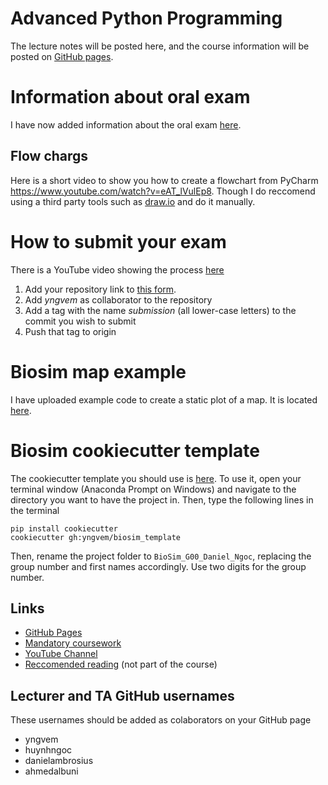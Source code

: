 # Advanced Python Programming
The lecture notes will be posted here, and the course information will be posted on
[GitHub pages](https://yngvem.github.io/INF200-2019).

# Information about oral exam
I have now added information about the oral exam [here](exam/information_about_oral_exam.md).
## Flow chargs
Here is a short video to show you how to create a flowchart from PyCharm https://www.youtube.com/watch?v=eAT_lVulEp8. Though I do reccomend using a third party tools such as [draw.io](https://draw.io) and do it manually.
# How to submit your exam
There is a YouTube video showing the process [here](https://youtu.be/9vJVNJ17eOo)

1. Add your repository link to [this form](https://docs.google.com/forms/d/e/1FAIpQLSeErY690hqZYIPc7X0DZeSqrxd5geQoiY6oy-sdxcKKUQKdEw/viewform?usp=sf_link).
2. Add *yngvem* as collaborator to the repository
2. Add a tag with the name *submission* (all lower-case letters) to the commit you wish to submit
3. Push that tag to origin

# Biosim map example
I have uploaded example code to create a static plot of a map. It is located [here](Project/mapplot/mapplot.py).

# Biosim cookiecutter template
The cookiecutter template you should use is [here](https://github.com/yngvem/biosim_template).
To use it, open your terminal window (Anaconda Prompt on Windows) and navigate to the directory
you want to have the project in. Then, type the following lines in the terminal

```
pip install cookiecutter
cookiecutter gh:yngvem/biosim_template
```

Then, rename the project folder to `BioSim_G00_Daniel_Ngoc`, replacing the group number and first names
accordingly. Use two digits for the group number.

## Links

 * [GitHub Pages](https://yngvem.github.io/INF200-2019)
 * [Mandatory coursework](https://github.com/yngvem/INF200-2019-Exersices)
 * [YouTube Channel](https://www.youtube.com/channel/UC8XWLPrXyqHWKHzBMMRnWlw)
 * [Reccomended reading](https://www.oreilly.com/library/view/fluent-python/9781491946237/)
   (not part of the course)

## Lecturer and TA GitHub usernames
These usernames should be added as colaborators on your GitHub page

 * yngvem
 * huynhngoc
 * danielambrosius
 * ahmedalbuni

